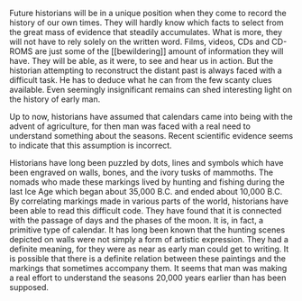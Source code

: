 Future historians will be in a unique position when they come to record the history of our own times. They will hardly know which facts to select from the great mass of evidence that steadily accumulates. What is more, they will not have to rely solely on the written word. Films, videos, CDs and CD-ROMS are just some of the [[bewildering]] amount of information they will have. They will be able, as it were, to see and hear us in action. But the historian attempting to reconstruct the distant past is always faced with a difficult task. He has to deduce what he can from the few scanty clues available. Even seemingly insignificant remains can shed interesting light on the history of early man.

Up to now, historians have assumed that calendars came into being with the advent of agriculture, for then man was faced with a real need to understand something about the seasons. Recent scientific evidence seems to indicate that this assumption is incorrect.

Historians have long been puzzled by dots, lines and symbols which have been engraved on walls, bones, and the ivory tusks of mammoths. The nomads who made these markings lived by hunting and fishing during the last Ice Age which began about 35,000 B.C. and ended about 10,000 B.C. By correlating markings made in various parts of the world, historians have been able to read this difficult code. They have found that it is connected with the passage of days and the phases of the moon. It is, in fact, a primitive type of calendar. It has long been known that the hunting scenes depicted on walls were not simply a form of artistic expression. They had a definite meaning, for they were as near as early man could get to writing. It is possible that there is a definite relation between these paintings and the markings that sometimes accompany them. It seems that man was making a real effort to understand the seasons 20,000 years earlier than has been supposed.





